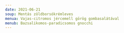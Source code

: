 ```yaml
---
date: 2021-06-21
soup: Mentás zöldborsókrémleves
menua: Vajas-citromos jércemell görög gombasalátával
menub: Bazsalikomos-paradicsomos gnocchi
---
```

